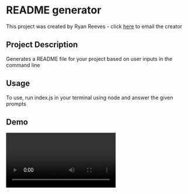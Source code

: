 
# README generator
This project was created by Ryan Reeves - click [here](mailto:ryan_reeves@live.com) to email the creator


## Project Description
Generates a README file for your project based on user inputs in the command line

## Usage
To use, run index.js in your terminal using node and answer the given prompts

## Demo
![](https://user-images.githubusercontent.com/102436216/176583533-bc673992-33ce-4f38-a749-09667f1471c1.mp4)
